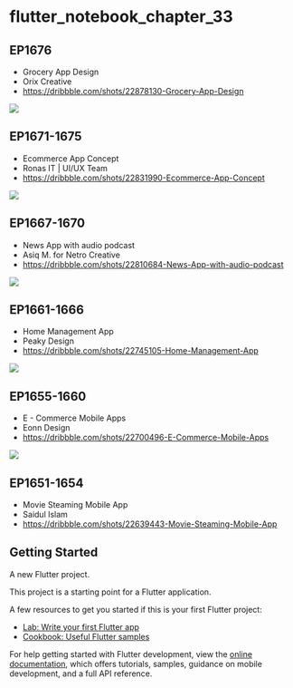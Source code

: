 # flutter_notebook_chapter_33

## EP1676

- Grocery App Design
- Orix Creative
- https://dribbble.com/shots/22878130-Grocery-App-Design

<img src="https://cdn.dribbble.com/userupload/10915845/file/original-78681147db2c2377b26985300334a460.png?resize=1600x1200"/>

## EP1671-1675

- Ecommerce App Concept
- Ronas IT | UI/UX Team
- https://dribbble.com/shots/22831990-Ecommerce-App-Concept

<img src="https://cdn.dribbble.com/userupload/10794465/file/original-daae01ae03375d390e5adbf586cc1b99.png?resize=1600x1200"/>

## EP1667-1670

- News App with audio podcast
- Asiq M. for Netro Creative
- https://dribbble.com/shots/22810684-News-App-with-audio-podcast

<img src="https://cdn.dribbble.com/userupload/10735521/file/original-cbf22b1d4a3b690f11912274723c10fd.jpg?resize=1600x1200"/>

## EP1661-1666

- Home Management App
- Peaky Design
- https://dribbble.com/shots/22745105-Home-Management-App

<img src="https://cdn.dribbble.com/userupload/10560106/file/original-dd79e44d9116be3b0297c4dbcca36494.png?resize=1600x1200"/>

## EP1655-1660

- E - Commerce Mobile Apps
- Eonn Design
- https://dribbble.com/shots/22700496-E-Commerce-Mobile-Apps

<img src="https://cdn.dribbble.com/userupload/10191980/file/original-ce28ac2e8fd71f44b9ff39f6d848e106.png?resize=1600x1200"/>

## EP1651-1654

- Movie Steaming Mobile App
- Saidul Islam
- https://dribbble.com/shots/22639443-Movie-Steaming-Mobile-App



## Getting Started

A new Flutter project.

This project is a starting point for a Flutter application.

A few resources to get you started if this is your first Flutter project:

- [Lab: Write your first Flutter app](https://docs.flutter.dev/get-started/codelab)
- [Cookbook: Useful Flutter samples](https://docs.flutter.dev/cookbook)

For help getting started with Flutter development, view the
[online documentation](https://docs.flutter.dev/), which offers tutorials,
samples, guidance on mobile development, and a full API reference.
